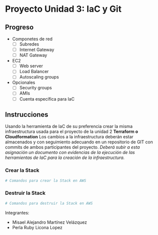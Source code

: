 # Proyecto Unidad 3: IaC y Git

## Progreso

- Componetes de red
  - [ ] Subredes
  - [ ] Internet Gateway
  - [ ] NAT Gateway

- EC2
  - [ ] Web server
  - [ ] Load Balancer
  - [ ] Autoscaling groups

- Opcionales
  - [ ] Security groups
  - [ ] AMIs
  - [ ] Cuenta específica para IaC

## Instrucciones

Usando la herramienta de IaC de su preferencia crear la misma infraestructura usada para el proyecto de la unidad 2
**Terraform o Cloudformation**
Los cambios a la infraestructura deberán estar almacenados y con seguimiento adecuando en un repositorio de GIT con commits de ambos participantes del proyecto.
*Deberá subir a esta asignación un documento con evidencias de la ejecución de las herramientas de IaC para la creación de la infraestructura.*

### Crear la Stack

```bash
# Comandos para crear la Stack en AWS
```

### Destruir la Stack

```bash
# Comandos para destruir la Stack en AWS
```

Integrantes:

- Misael Alejandro Martínez Velázquez
- Perla Ruby Licona Lopez
